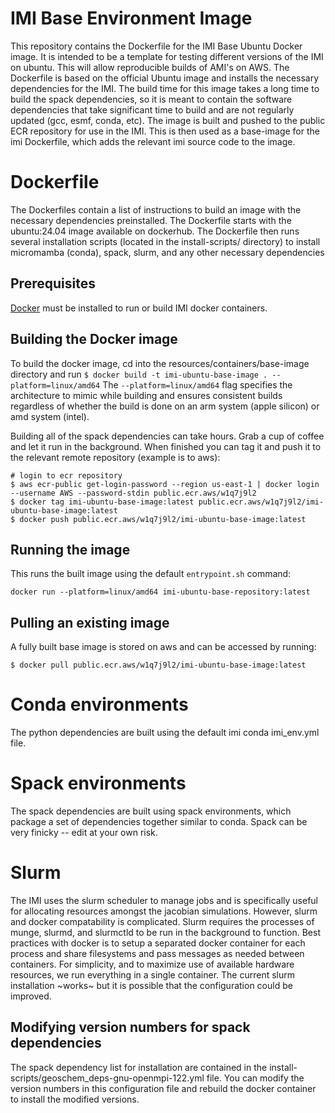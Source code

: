 # IMI Base Environment Image
This repository contains the Dockerfile for the IMI Base Ubuntu Docker image. It is intended to be a template for testing different versions of the IMI on ubuntu. This will allow reproducible builds of AMI's on AWS. The Dockerfile is based on the official Ubuntu image and installs the necessary dependencies for the IMI. The build time for this image takes a long time to build the spack dependencies, so it is meant to contain the software dependencies that take significant time to build and are not regularly updated (gcc, esmf, conda, etc). The image is built and pushed to the public ECR repository for use in the IMI. This is then used as a base-image for the imi Dockerfile, which adds the relevant imi source code to the image.

# Dockerfile
The Dockerfiles contain a list of instructions to build an image with the necessary dependencies preinstalled. The Dockerfile starts with the ubuntu:24.04 image available on dockerhub. The Dockerfile then runs several installation scripts (located in the install-scripts/ directory) to install micromamba (conda), spack, slurm, and any other necessary dependencies

## Prerequisites
[Docker](https://www.docker.com/) must be installed to run or build IMI docker containers.

## Building the Docker image 
To build the docker image, cd into the resources/containers/base-image directory and run
`$ docker build -t imi-ubuntu-base-image . --platform=linux/amd64`
The `--platform=linux/amd64` flag specifies the architecture to mimic while building and ensures consistent builds regardless of whether the build is done on an arm system (apple silicon) or amd system (intel).

Building all of the spack dependencies can take hours. Grab a cup of coffee and let it run in the background.
When finished you can tag it and push it to the relevant remote repository (example is to aws):
```
# login to ecr repository
$ aws ecr-public get-login-password --region us-east-1 | docker login --username AWS --password-stdin public.ecr.aws/w1q7j9l2
$ docker tag imi-ubuntu-base-image:latest public.ecr.aws/w1q7j9l2/imi-ubuntu-base-image:latest
$ docker push public.ecr.aws/w1q7j9l2/imi-ubuntu-base-image:latest
```
## Running the image
This runs the built image using the default `entrypoint.sh` command:

`docker run --platform=linux/amd64 imi-ubuntu-base-repository:latest`

## Pulling an existing image
A fully built base image is stored on aws and can be accessed by running:
```
$ docker pull public.ecr.aws/w1q7j9l2/imi-ubuntu-base-image:latest
```
# Conda environments
The python dependencies are built using the default imi conda imi_env.yml file.

# Spack environments
The spack dependencies are built using spack environments, which package a set of dependencies together similar to conda. Spack can be very finicky -- edit at your own risk.

# Slurm
The IMI uses the slurm scheduler to manage jobs and is specifically useful for allocating resources amongst the jacobian simulations. However, slurm and docker compatability is complicated. Slurm requires the processes of munge, slurmd, and slurmctld to be run in the background to function. Best practices with docker is to setup a separated docker container for each process and share filesystems and pass messages as needed between containers. For simplicity, and to maximize use of available hardware resources, we run everything in a single container. The current slurm installation ~works~ but it is possible that the configuration could be improved.

## Modifying version numbers for spack dependencies
The spack dependency list for installation are contained in the install-scripts/geoschem_deps-gnu-openmpi-122.yml file. You can modify the version numbers in this configuration file and rebuild the docker container to install the modified versions.


